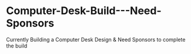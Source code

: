 # Computer-Desk-Build---Need-Sponsors
Currently Building a Computer Desk Design &amp; Need Sponsors to complete the build
